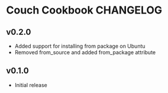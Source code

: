 Couch Cookbook CHANGELOG
========================

v0.2.0
------
- Added support for installing from package on Ubuntu
- Removed from_source and added from_package attribute

v0.1.0
------
- Initial release
